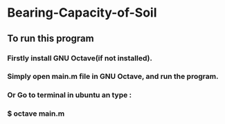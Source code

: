 # Bearing-Capacity-of-Soil
## To run this program
### Firstly install GNU Octave(if not installed).
### Simply open main.m file in GNU Octave, and run the program.
### Or Go to terminal in ubuntu an type :
### $ octave main.m
